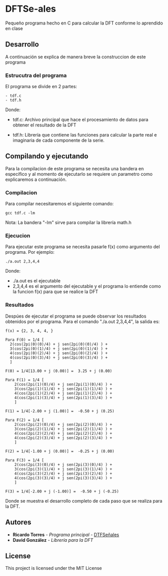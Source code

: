 # DFTSe-ales
Pequeño programa hecho en C para calcular la DFT conforme lo aprendido
  en clase
## Desarrollo
A continuación se explica de manera breve la construccion de este programa
### Estrucutra del programa
El programa se divide en 2 partes:

```
- tdf.c
- tdf.h
```

Donde:
- tdf.c: Archivo principal que hace el procesamiento de datos para 
  obtener el resultado de la DFT

- tdf.h: Librería que contiene las funciones para calcular la parte
  real e imaginaria de cada componente de la serie.

## Compilando y ejecutando
Para la compilacion de este programa se necesita una bandera en específico
y al momento de ejecutarlo se requiere un parametro como explicaremos a
continuación.

### Compilacion
Para compilar necesitaremos el siguiente comando:

```
gcc tdf.c -lm
```

Nota: La bandera "-lm" sirve para compilar la librería math.h

### Ejecucion
Para ejecutar este programa se necesita pasarle f(x) como argumento 
  del programa. Por ejemplo:
  
```
./a.out 2,3,4,4
```

Donde:

- ./a.out es el ejecutable
- 2,3,4,4 es el argumento del ejecutable y el programa lo entiende 
  como la funcion f(x) para que se realice la DFT

### Resultados

Despúes de ejecutar el programa se puede observar los resultados obtenidos
  por el programa. Para el comando "./a.out 2,3,4,4", la salida es:
  
```
f(x) = {2, 3, 4, 4, }

Para F(0) = 1/4 [
  2(cos(2pi(0)(0)/4) + j sen(2pi(0)(0)/4) ) +
  3(cos(2pi(0)(1)/4) + j sen(2pi(0)(1)/4) ) +
  4(cos(2pi(0)(2)/4) + j sen(2pi(0)(2)/4) ) +
  4(cos(2pi(0)(3)/4) + j sen(2pi(0)(3)/4) ) +
  ]
  
F(0) = 1/4[13.00 + j (0.00)] =  3.25 + j (0.00)

Para F(1) = 1/4 [
	2(cos(2pi(1)(0)/4) + j sen(2pi(1)(0)/4) ) + 
	3(cos(2pi(1)(1)/4) + j sen(2pi(1)(1)/4) ) + 
	4(cos(2pi(1)(2)/4) + j sen(2pi(1)(2)/4) ) + 
	4(cos(2pi(1)(3)/4) + j sen(2pi(1)(3)/4) ) + 
	]
	
F(1) = 1/4[-2.00 + j (1.00)] =  -0.50 + j (0.25)

Para F(2) = 1/4 [
	2(cos(2pi(2)(0)/4) + j sen(2pi(2)(0)/4) ) + 
	3(cos(2pi(2)(1)/4) + j sen(2pi(2)(1)/4) ) + 
	4(cos(2pi(2)(2)/4) + j sen(2pi(2)(2)/4) ) + 
	4(cos(2pi(2)(3)/4) + j sen(2pi(2)(3)/4) ) + 
	]
	
F(2) = 1/4[-1.00 + j (0.00)] =  -0.25 + j (0.00)

Para F(3) = 1/4 [
	2(cos(2pi(3)(0)/4) + j sen(2pi(3)(0)/4) ) + 
	3(cos(2pi(3)(1)/4) + j sen(2pi(3)(1)/4) ) + 
	4(cos(2pi(3)(2)/4) + j sen(2pi(3)(2)/4) ) + 
	4(cos(2pi(3)(3)/4) + j sen(2pi(3)(3)/4) ) + 
	]
	
F(3) = 1/4[-2.00 + j (-1.00)] =  -0.50 + j (-0.25)
```

Donde se muestra el desarrollo completo de cada paso que se realiza para
  la DFT.
  
## Autores
* **Ricardo Torres** - *Programa principal* - [DTFSeñales](https://github.com/Ricarnicero/DFTSe-ales.git)
* **David González** - *Librería para la DFT*

## License

This project is licensed under the MIT License
